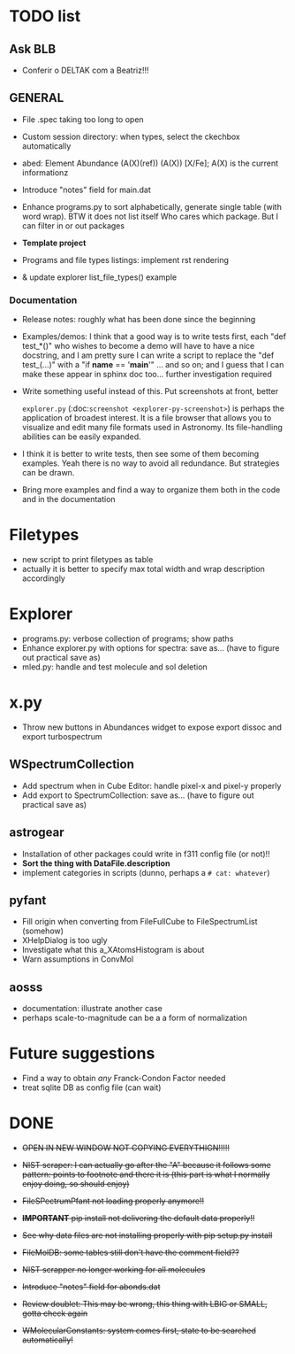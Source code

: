 # TODO list

## Ask BLB

- Conferir o DELTAK com a Beatriz!!!


## GENERAL

- File .spec taking too long to open

- Custom session directory: when types, select the ckechbox automatically

- abed: Element Abundance (A(X)(ref)) (A(X)) [X/Fe]; A(X) is the current informationz    

- Introduce "notes" field for main.dat


- Enhance programs.py to sort alphabetically, generate single table (with word wrap). BTW it does not list itself
  Who cares which package. But I can filter in or out packages
 
  
- **Template project**
- Programs and file types listings: implement rst rendering
- & update explorer list_file_types() example


### Documentation

- Release notes: roughly what has been done since the beginning

- Examples/demos: I think that a good way is to write tests first, each "def test_*()" who wishes to become a demo will have to have a nice docstring,
and I am pretty sure I can write a script to replace the "def test_<sthsth>(...)" with a "if __name__ == '__main__'" ... and so on; and I guess that I can make these appear in sphinx doc too... 
further investigation required


- Write something useful instead of this. Put screenshots at front, better

    ``explorer.py`` (:doc:`screenshot <explorer-py-screenshot>`) is perhaps the application of broadest interest.
    It is a file browser that allows you to visualize and edit many file formats used in Astronomy. Its file-handling abilities can be
    easily expanded.


- I think it is better to write tests, then see some of them becoming examples. Yeah there is no way to avoid all redundance.
  But strategies can be drawn.

- Bring more examples and find a way to organize them both in the code and in the documentation


# Filetypes

- new script to print filetypes as table
- actually it is better to specify max total width and wrap description accordingly

# Explorer

- programs.py: verbose collection of programs; show paths
- Enhance explorer.py with options for spectra: save as... (have to figure out practical save as)
- mled.py: handle and test molecule and sol deletion

# x.py

- Throw new buttons in Abundances widget to expose export dissoc and export turbospectrum

## WSpectrumCollection

- Add spectrum when in Cube Editor: handle pixel-x and pixel-y properly
- Add export to SpectrumCollection: save as... (have to figure out practical save as)


## astrogear

  - Installation of other packages could write in f311 config file (or not)!!
  - **Sort the thing with DataFile.description**
  - implement categories in scripts (dunno, perhaps a `# cat: whatever`)

## pyfant

  - Fill origin when converting from FileFullCube to FileSpectrumList (somehow)
  - XHelpDialog is too ugly
  - Investigate what this a_XAtomsHistogram is about
  - Warn assumptions in ConvMol

  
## aosss

  - documentation: illustrate another case
  - perhaps scale-to-magnitude can be a a form of normalization


# Future suggestions

  - Find a way to obtain *any* Franck-Condon Factor needed
  - treat sqlite DB as config file (can wait)
  

# DONE

- ~~OPEN IN NEW WINDOW NOT COPYING EVERYTHIGN!!!!!~~

- ~~NIST scraper: I can actually go after the "A" because it follows some pattern: points to footnote and there it is (this part is what I normally enjoy doing, so should enjoy)~~

- ~~FileSPectrumPfant not loading properly anymore!!~~

- ~~**IMPORTANT** pip install not delivering the default data properly!!~~

- ~~See why data files are not installing properly with pip setup.py install~~

- ~~FileMolDB: some tables still don't have the comment field??~~

- ~~NIST scrapper no longer working for all molecules~~

- ~~Introduce "notes" field for abonds.dat~~

- ~~Review doublet: This may be wrong, this thing with LBIG or SMALL, gotta check again~~

- ~~WMolecularConstants: system comes first, state to be searched automatically!~~   
